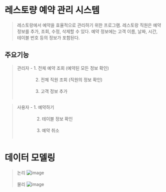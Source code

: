 # 레스토량 예약 관리 시스템
> 레스토랑에서 예약을 효율적으로 관리하기 위한 프로그램.
> 레스토랑 직원은 예약 정보를 추가, 조회, 수정, 삭제할 수 있다.
> 예약 정보에는 고객 이름, 날짜, 시간, 테이블 번호 등의 정보가 포함된다.

## 주요기능
> 관리자 - 1. 전체 예약 조회 (예약된 모든 정보 확인) <br><br>
>   &nbsp;&nbsp; &nbsp; &nbsp; &nbsp; &nbsp; &nbsp; &nbsp;      2. 전체 직원 조회 (직원의 정보 확인) <br><br>
 &nbsp;&nbsp; &nbsp; &nbsp; &nbsp; &nbsp; &nbsp; &nbsp; 3. 고객 정보 추가 <br><br>

> 사용자 - 1. 예약하기 <br><br>
> &nbsp; &nbsp; &nbsp; &nbsp; &nbsp; &nbsp; &nbsp; &nbsp; 2. 테이블 정보 확인 <br><br>
> &nbsp; &nbsp; &nbsp; &nbsp; &nbsp; &nbsp; &nbsp; &nbsp; 3. 예약 취소 <br><br>

# 데이터 모델링
> 논리 ![image](https://github.com/user-attachments/assets/c2523f1b-cfe3-43eb-b84c-617079e7133a) <br><br>
> 물리 ![image](https://github.com/user-attachments/assets/eb896d67-fde7-4392-a7a4-f1dbc1a738b6)

